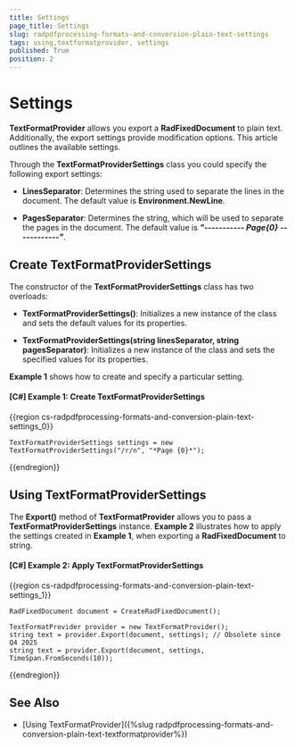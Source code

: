 ```yaml
---
title: Settings
page_title: Settings
slug: radpdfprocessing-formats-and-conversion-plain-text-settings
tags: using,textformatprovider, settings
published: True
position: 2
---
```



# Settings

__TextFormatProvider__ allows you export a __RadFixedDocument__ to plain text. Additionally, the export settings provide modification options. This article outlines the available settings.

Through the __TextFormatProviderSettings__ class you could specify the following export settings:

* **LinesSeparator**: Determines the string used to separate the lines in the document. The default value is __Environment.NewLine__.


* **PagesSeparator**: Determines the string, which will be used to separate the pages in the document. The default value is __*"----------- Page{0} ------------"*__.


## Create TextFormatProviderSettings

The constructor of the **TextFormatProviderSettings** class has two overloads:

* **TextFormatProviderSettings()**: Initializes a new instance of the class and sets the default values for its properties.

* **TextFormatProviderSettings(string linesSeparator, string pagesSeparator)**: Initializes a new instance of the class and sets the specified values for its properties.

**Example 1** shows how to create and specify a particular setting.

#### **[C#] Example 1: Create TextFormatProviderSettings**
{{region cs-radpdfprocessing-formats-and-conversion-plain-text-settings_0}}
	           
	TextFormatProviderSettings settings = new TextFormatProviderSettings("/r/n", "*Page {0}*");
{{endregion}}


## Using TextFormatProviderSettings

The __Export()__ method of **TextFormatProvider** allows you to pass a **TextFormatProviderSettings** instance. **Example 2** illustrates how to apply the settings created in **Example 1**, when exporting a **RadFixedDocument** to string.


#### **[C#] Example 2: Apply TextFormatProviderSettings**

{{region cs-radpdfprocessing-formats-and-conversion-plain-text-settings_1}}
	           
	RadFixedDocument document = CreateRadFixedDocument();
	
	TextFormatProvider provider = new TextFormatProvider();
	string text = provider.Export(document, settings); // Obsolete since Q4 2025 
	string text = provider.Export(document, settings, TimeSpan.FromSeconds(10));
{{endregion}}


## See Also

* [Using TextFormatProvider]({%slug radpdfprocessing-formats-and-conversion-plain-text-textformatprovider%})
